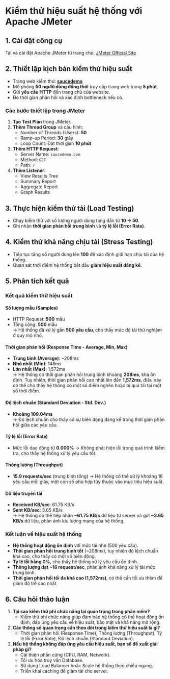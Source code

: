 # Kiểm thử hiệu suất hệ thống với Apache JMeter

## 1. Cài đặt công cụ
Tải và cài đặt Apache JMeter từ trang chủ: [JMeter Official Site](https://jmeter.apache.org/)

## 2. Thiết lập kịch bản kiểm thử hiệu suất
- Trang web kiểm thử: **[saucedemo](https://www.saucedemo.com/)**
- Mô phỏng **50 người dùng đồng thời** truy cập trang web trong **5 phút**.
- Gửi **yêu cầu HTTP** đến trang chủ của website.
- Đo thời gian phản hồi và xác định bottleneck nếu có.

### **Các bước thiết lập trong JMeter**
1. **Tạo Test Plan** trong JMeter.
2. **Thêm Thread Group** và cấu hình:
   - Number of Threads (Users): **50**
   - Ramp-up Period: **30** giây
   - Loop Count:  Đặt thời gian **10 phút**
3. **Thêm HTTP Request**:
   - Server Name: `saucedemo.com`
   - Method: `GET`
   - Path: `/`
4. **Thêm Listener**:
   - View Results Tree
   - Summary Report
   - Aggregate Report
   - Graph Results
     
## 3. Thực hiện kiểm thử tải (Load Testing)
- Chạy kiểm thử với số lượng người dùng tăng dần từ **10 → 50**.
- Ghi nhận **thời gian phản hồi trung bình** và **tỷ lệ lỗi (Error Rate)**.

## 4. Kiểm thử khả năng chịu tải (Stress Testing)
- Tiếp tục tăng số người dùng lên **100** để xác định giới hạn chịu tải của hệ thống.
- Quan sát thời điểm hệ thống bắt đầu **giảm hiệu suất đáng kể**.

## 5. Phân tích kết quả
### **Kết quả kiểm thử hiệu suất**
#### **Số lượng mẫu (Samples)**
- HTTP Request: **500** mẫu  
- Tổng cộng: **500** mẫu  
→ Hệ thống đã xử lý gần **500 yêu cầu**, cho thấy mức độ tải thử nghiệm  ở quy mô nhỏ.

#### **Thời gian phản hồi (Response Time - Average, Min, Max)**
- **Trung bình (Average)**: ~208ms  
- **Nhỏ nhất (Min)**: 148ms  
- **Lớn nhất (Max)**: 1,572ms  
→ Hệ thống có thời gian phản hồi trung bình khoảng **208ms**, khá ổn định. Tuy nhiên, thời gian phản hồi cao nhất lên đến **1,572ms**, điều này có thể cho thấy hệ thống có một số điểm nghẽn hoặc bị quá tải tại một số thời điểm.

#### **Độ lệch chuẩn (Standard Deviation - Std. Dev.)**
- **Khoảng 109.04ms**  
→ Độ lệch chuẩn cho thấy có sự biến động đáng kể trong thời gian phản hồi giữa các yêu cầu.

#### **Tỷ lệ lỗi (Error Rate)**
- Mức lỗi dao động từ **0.000%**
→ Không phát hiện lỗi trong quá trình kiểm tra, cho thấy hệ thống xử lý yêu cầu tốt.
#### **Thông lượng (Throughput)**
- **15.9 requests/sec** (trung bình tổng)
→ Hệ thống có thể xử lý khoảng 16 yêu cầu mỗi giây, một con số phù hợp tùy thuộc vào mục tiêu hiệu suất.

#### **Dữ liệu truyền tải**
- **Received KB/sec**: 61.75 KB/s  
- **Sent KB/sec**: 3.65 KB/s  
→ Hệ thống có thể tiếp nhận **~61.75 KB/s** dữ liệu từ server và gửi **~3.65 KB/s** dữ liệu, phản ánh lưu lượng mạng của hệ thống.

### **Kết luận về hiệu suất hệ thống**
- **Hệ thống hoạt động ổn định** với mức tải nhẹ (500 yêu cầu).
- **Thời gian phản hồi trung bình tốt** (~208ms), tuy nhiên độ lệch chuẩn khá cao, cho thấy có một số biến động.
- **Tỷ lệ lỗi  bằng 0%**, cho thấy hệ thống xử lý yêu cầu ổn định.
- **Thông lượng đạt ~16 request/sec**, phản ánh khả năng xử lý tải mức trung bình.
- **Thời gian phản hồi tối đa khá cao (1,572ms)**, có thể cần tối ưu thêm để giảm độ trễ cao nhất.


## 6. Câu hỏi thảo luận
1. **Tại sao kiểm thử phi chức năng lại quan trọng trong phần mềm?**  
   - Kiểm thử phi chức năng giúp đảm bảo hệ thống có thể hoạt động ổn định, đáp ứng yêu cầu về hiệu suất, bảo mật và khả năng mở rộng.
2. **Các thông số quan trọng cần theo dõi trong kiểm thử hiệu suất là gì?**  
   - Thời gian phản hồi (Response Time), Thông lượng (Throughput), Tỷ lệ lỗi (Error Rate), Độ lệch chuẩn (Standard Deviation).
3. **Nếu hệ thống không đáp ứng yêu cầu hiệu suất, bạn sẽ đề xuất giải pháp gì?**  
   - Cải thiện phần cứng (CPU, RAM, Network).
   - Tối ưu hóa truy vấn Database.
   - Sử dụng Load Balancer hoặc Scale hệ thống theo chiều ngang.
   - Triển khai caching để giảm tải cho server.
